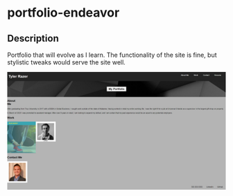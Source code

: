 # portfolio-endeavor

## Description

Portfolio that will evolve as I learn. The functionality of the site is fine, but stylistic tweaks would serve the site well. 

![portfolio-screenshot](/assets/images/portfolio-screenshot.png)

